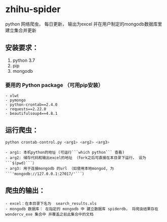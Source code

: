 # zhihu-spider

python 网络爬虫， 每日更新， 输出为excel 并在用户制定的mongodb数据库里建立集合并更新

## 安装要求：
1. python 3.7
2. pip
3. mongodb

### 要用的 Python package （可用pip安装）
```
- xlwt
- pymongo 
- python-crontab==2.4.0
- requests==2.22.0
- beautifulsoup4==4.8.1
```
## 运行爬虫：
>
```python
python crontab-control.py <arg1> <arg2> <arg3>
```
>> 
```
- arg1: 本机python的地址 (可运行```which python``` 查看)
- arg2: 储存代码和输出excel的地址 （fork之后可直接在本目录下运行， 设为```$(pwd)```） 
- arg3: 用于连接mongodb 的url （如使用本地mongod, 为 ```'mongodb://127.0.0.1:27017/'```）
```
 
## 爬虫的输出：
```
- excel：在本目录下名为  search_results.xls
- mongodb 数据库： 在指定的 mongodb 中 建立数据库 spiderdb， 将爬虫结果存在 wondercv_exe 集合中 并覆盖之前此集合中的文档
```
